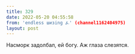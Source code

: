 ```yaml
---
title: 329
date: 2022-05-20 04:55:58
from: 'endless шизing ⍼' (channel1162404975)
layout: post
---
```


Насморк задолбал, ей богу. Аж глаза слезятся.
